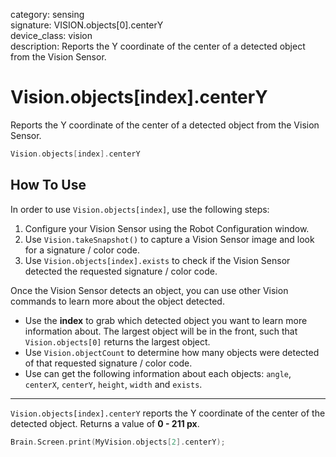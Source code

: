 category: sensing  
signature: VISION.objects[0].centerY  
device_class: vision  
description: Reports the Y coordinate of the center of a detected object from the Vision Sensor.

# Vision.objects[index].centerY

Reports the Y coordinate of the center of a detected object from the Vision Sensor.

```cpp
Vision.objects[index].centerY
```

## How To Use

In order to use `Vision.objects[index]`, use the following steps:

1. Configure your Vision Sensor using the Robot Configuration window.
2. Use `Vision.takeSnapshot()` to capture a Vision Sensor image and look for a signature / color code.
3. Use `Vision.objects[index].exists` to check if the Vision Sensor detected the requested signature / color code. 

Once the Vision Sensor detects an object, you can use other Vision commands to learn more about the object detected. 

* Use the **index** to grab which detected object you want to learn more information about. The largest object will be in the front, such that `Vision.objects[0]` returns the largest object.
* Use `Vision.objectCount` to determine how many objects were detected of that requested signature / color code.
* Use can get the following information about each objects: `angle`, `centerX`, `centerY`, `height`, `width` and `exists`.

---

`Vision.objects[index].centerY` reports the Y coordinate of the center of the detected object. Returns a value of **0 - 211 px**.

```cpp
Brain.Screen.print(MyVision.objects[2].centerY);
```

<advanced>
</advanced>